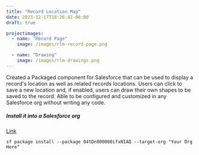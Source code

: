 ```yaml
---
title: "Record Location Map"
date: 2023-12-17T18:26:42-06:00
draft: true

projectimages: 
  - name: "Record Page"
    image: /images/rlm-record-page.png

  - name: "Drawing"
    image: /images/rlm-drawings.png
---
```


Created a Packaged component for Salesforce that can be used to display a record's location as well as related records locations. Users can click to save a new location and, if enabled, users can draw their own shapes to be saved to the record. Able to be configured and customized in any Salesforce org without writing any code.


##### Install it into a Salesforce org
[Link](https://login.salesforce.com/packaging/installPackage.apexp?p0=04tDn000000ifxNIAQ)

```
sf package install --package 04tDn000000ifxNIAQ --target-org "Your Org Here"
```